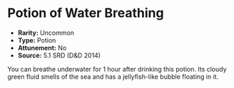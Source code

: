 # Potion of Water Breathing

- **Rarity:** Uncommon
- **Type:** Potion
- **Attunement:** No
- **Source:** 5.1 SRD (D&D 2014)

You can breathe underwater for 1 hour after drinking this potion. Its cloudy green fluid smells of the sea and has a jellyfish-like bubble floating in it.
